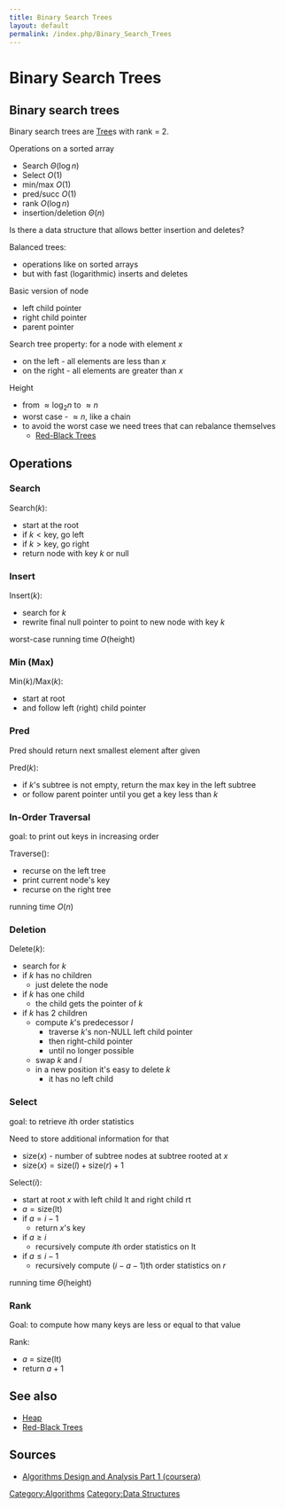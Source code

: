 ```yaml
---
title: Binary Search Trees
layout: default
permalink: /index.php/Binary_Search_Trees
---
```


# Binary Search Trees

## Binary search trees
Binary search trees are [Tree](Tree)s with rank = 2.

Operations on a sorted array
- Search $\Theta(\log n)$
- Select $O(1)$
- min/max $O(1)$
- pred/succ $O(1)$
- rank $O(\log n)$
- insertion/deletion $\Theta(n)$

Is there a data structure that allows better insertion and deletes? 

Balanced trees:
- operations like on sorted arrays
- but with fast (logarithmic) inserts and deletes

Basic version of node
- left child pointer
- right child pointer
- parent pointer

Search tree property: for a node with element $x$ 
- on the left - all elements are less than $x$
- on the right - all elements are greater than $x$


Height
- from $\approx \log_2 n$ to $\approx n$
- worst case - $\approx n$, like a chain
- to avoid the worst case we need trees that can rebalance themselves
  - [Red-Black Trees](Red-Black_Trees)


## Operations
### Search
Search($k$):
- start at the root
- if $k < \text{key}$, go left
- if $k > \text{key}$, go right
- return node with key $k$ or $\text{null}$


### Insert
Insert($k$):
- search for $k$
- rewrite final $\text{null}$ pointer to point to new node with key $k$

worst-case running time $O(\text{height})$


### Min (Max)
Min($k$)/Max($k$):
- start at root
- and follow left (right) child pointer


### Pred
Pred should return next smallest element after given

Pred($k$):
- if $k$'s subtree is not empty, return the max key in the left subtree
- or follow parent pointer until you get a key less than $k$

### In-Order Traversal
goal: to print out keys in increasing order

Traverse():
- recurse on the left tree
- print current node's key
- recurse on the right tree

running time $O(n)$


### Deletion
Delete($k$):
- search for $k$
- if $k$ has no children
  - just delete the node
- if $k$ has one child
  - the child gets the pointer of $k$
- if $k$ has 2 children
  - compute $k$'s predecessor $l$
    - traverse $k$'s non-NULL left child pointer
    - then right-child pointer
    - until no longer possible
  - swap $k$ and $l$
  - in a new position it's easy to delete $k$
    - it has no left child


### Select
goal: to retrieve $i$th order statistics

Need to store additional information for that
- $\text{size}(x)$ - number of subtree nodes at subtree rooted at $x$
- $\text{size}(x) = \text{size}(l) + \text{size}(r) + 1$

Select($i$):
- start at root $x$ with left child $\text{lt}$ and right child $\text{rt}$
- $a = \text{size(lt)}$
- if $a = i - 1$
  - return $x$'s key
- if $a \geqslant i$
  - recursively compute $i$th order statistics on $\text{lt}$
- if $a \leqslant i - 1$
  - recursively compute $(i - a - 1)$th order statistics on $r$

running time $\Theta(\text{height})$


### Rank
Goal: to compute how many keys are less or equal to that value

Rank:
- $a$ = size(lt)
- return $a + 1$


## See also
- [Heap](Heap)
- [Red-Black Trees](Red-Black_Trees)

## Sources
- [Algorithms Design and Analysis Part 1 (coursera)](Algorithms_Design_and_Analysis_Part_1_(coursera))


[Category:Algorithms](Category_Algorithms)
[Category:Data Structures](Category_Data_Structures)